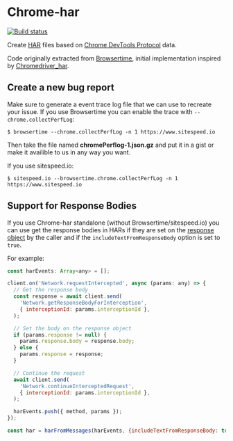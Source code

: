 # Chrome-har

[![Build status][travis-image]][travis-url]

Create [HAR](http://www.softwareishard.com/blog/har-12-spec/) files based on [Chrome DevTools Protocol](https://chromedevtools.github.io/devtools-protocol/) data.

Code originally extracted from [Browsertime](https://github.com/sitespeedio/browsertime), initial implementation inspired by [Chromedriver_har](https://github.com/woodsaj/chromedriver_har).

## Create a new bug report
Make sure to generate a event trace log file that we can use to recreate your issue. If you use Browsertime you can enable the trace with `--chrome.collectPerfLog`:

```
$ browsertime --chrome.collectPerfLog -n 1 https://www.sitespeed.io
```

Then take the file named **chromePerflog-1.json.gz** and put it in a gist or make it availible to us in any way you want.


If you use sitespeed.io:
```
$ sitespeed.io --browsertime.chrome.collectPerfLog -n 1 https://www.sitespeed.io
```

## Support for Response Bodies

If you use Chrome-har standalone (without Browsertime/sitespeed.io) you can use get the response bodies in HARs if they are set on the [response object](https://chromedevtools.github.io/devtools-protocol/tot/Network#type-Response) by the caller and if the `includeTextFromResponseBody` option is set to `true`.

For example:

```javascript
const harEvents: Array<any> = [];

client.on('Network.requestIntercepted', async (params: any) => {
  // Get the response body
  const response = await client.send(
    'Network.getResponseBodyForInterception',
    { interceptionId: params.interceptionId },
  );

  // Set the body on the response object
  if (params.response != null) {
    params.response.body = response.body;
  } else {
    params.response = response;
  }

  // Continue the request
  await client.send(
    'Network.continueInterceptedRequest',
    { interceptionId: params.interceptionId },
  );

  harEvents.push({ method, params });
});

const har = harFromMessages(harEvents, {includeTextFromResponseBody: true});
```

[travis-image]: https://img.shields.io/travis/sitespeedio/chrome-har.svg?style=flat-square
[travis-url]: https://travis-ci.org/sitespeedio/chrome-har

